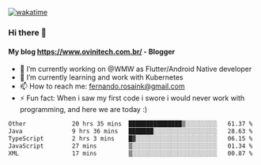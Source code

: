 [![wakatime](https://wakatime.com/badge/user/d5892087-17e6-46ab-8384-91a71a9b88d8.svg)](https://wakatime.com/@d5892087-17e6-46ab-8384-91a71a9b88d8)
### Hi there 👋

#### My blog https://www.ovinitech.com.br/ - Blogger

- 🔭 I’m currently working on @WMW as Flutter/Android Native developer
- 🌱 I’m currently learning and work with Kubernetes
- 📫 How to reach me: fernando.rosaink@gmail.com 
- ⚡ Fun fact: When i saw my first code i swore i would never work with programming, and here we are today :)

<!--START_SECTION:waka-->

```txt
Other             20 hrs 35 mins  ███████████████▒░░░░░░░░░   61.37 %
Java              9 hrs 36 mins   ███████░░░░░░░░░░░░░░░░░░   28.63 %
TypeScript        2 hrs 3 mins    █▓░░░░░░░░░░░░░░░░░░░░░░░   06.15 %
JavaScript        27 mins         ▒░░░░░░░░░░░░░░░░░░░░░░░░   01.34 %
XML               17 mins         ▒░░░░░░░░░░░░░░░░░░░░░░░░   00.87 %
```

<!--END_SECTION:waka-->
